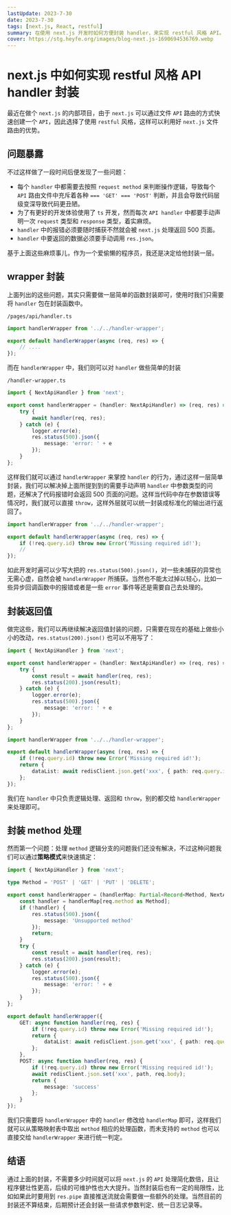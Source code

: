 ```yaml
---
lastUpdate: 2023-7-30
date: 2023-7-30
tags: [next.js, React, restful]
summary: 在使用 next.js 开发时如何方便封装 handler，来实现 restful 风格 API。
cover: https://stg.heyfe.org/images/blog-next.js-1690694536769.webp
---
```


# next.js 中如何实现 restful 风格 API handler 封装

最近在做个 `next.js` 的内部项目，由于 `next.js` 可以通过文件 `API` 路由的方式快速创建一个 `API`，因此选择了使用 `restful` 风格，这样可以利用好 `next.js` 文件路由的优势。

## 问题暴露

不过这样做了一段时间后便发现了一些问题：

-   每个 `handler` 中都需要去按照 `request method` 来判断操作逻辑，导致每个 `API` 路由文件中充斥着各种 `=== 'GET' === 'POST'` 判断，并且会导致代码层级变深导致代码更丑陋。
-   为了有更好的开发体验使用了 `ts` 开发，然而每次 `API handler` 中都要手动声明一次 `request` 类型和 `response` 类型，着实麻烦。
-   `handler` 中的报错必须要随时捕获不然就会被 `next.js` 处理返回 500 页面。
-   `handler` 中要返回的数据必须要手动调用 `res.json`。

基于上面这些麻烦事儿，作为一个爱偷懒的程序员，我还是决定给他封装一层。

## wrapper 封装

上面列出的这些问题，其实只需要做一层简单的函数封装即可，使用时我们只需要将 `handler` 包在封装函数中。

`/pages/api/handler.ts`

```ts
import handlerWrapper from '../../handler-wrapper';

export default handlerWrapper(async (req, res) => {
    // ....
});
```

而在 `handlerWrapper` 中，我们则可以对 `handler` 做些简单的封装

`/handler-wrapper.ts`

```ts
import { NextApiHandler } from 'next';

export const handlerWrapper = (handler: NextApiHandler) => (req, res) => {
    try {
        await handler(req, res);
    } catch (e) {
        logger.error(e);
        res.status(500).json({
            message: 'error: ' + e
        });
    }
};
```

这样我们就可以通过 `handlerWrapper` 来掌控 `handler` 的行为，通过这样一层简单封装，我们可以解决掉上面所提到到的需要手动声明 `handler` 中参数类型的问题，还解决了代码报错时会返回 500 页面的问题。这样当代码中存在参数错误等情况时，我们就可以直接 `throw`，这样外层就可以统一封装成标准化的输出进行返回了。

```ts
import handlerWrapper from '../../handler-wrapper';

export default handlerWrapper(async (req, res) => {
    if (!req.query.id) throw new Error('Missing required id!');
    //
});
```

如此开发时遍可以少写大把的 `res.status(500).json()`，对一些未捕获的异常也无需心虚，自然会被 `handlerWrapper` 所捕获。当然也不能太过掉以轻心，比如一些异步回调函数中的报错或者是一些 `error` 事件等还是需要自己去处理的。

## 封装返回值

做完这些，我们可以再继续解决返回值封装的问题，只需要在现在的基础上做些小小的改动，`res.status(200).json()` 也可以不用写了：

```ts
import { NextApiHandler } from 'next';

export const handlerWrapper = (handler: NextApiHandler) => (req, res) => {
    try {
        const result = await handler(req, res);
        res.status(200).json(result);
    } catch (e) {
        logger.error(e);
        res.status(500).json({
            message: 'error: ' + e
        });
    }
};
```

```ts
import handlerWrapper from '../../handler-wrapper';

export default handlerWrapper(async (req, res) => {
    if (!req.query.id) throw new Error('Missing required id!');
    return {
        dataList: await redisClient.json.get('xxx', { path: req.query.id })
    };
});
```

我们在 `handler` 中只负责逻辑处理、返回和 `throw`，别的都交给 `handlerWrapper` 来处理即可。

## 封装 method 处理

然而第一个问题：处理 `method` 逻辑分支的问题我们还没有解决，不过这种问题我们可以通过**策略模式**来快速搞定：

```ts
import { NextApiHandler } from 'next';

type Method = 'POST' | 'GET' | 'PUT' | 'DELETE';

export const handlerWrapper = (handlerMap: Partial<Record<Method, NextApiHandler>>) => (req, res) => {
    const handler = handlerMap[req.method as Method];
    if (!handler) {
        res.status(500).json({
            message: 'Unsupported method'
        });
        return;
    }
    try {
        const result = await handler(req, res);
        res.status(200).json(result);
    } catch (e) {
        logger.error(e);
        res.status(500).json({
            message: 'error: ' + e
        });
    }
};
```

```ts
export default handlerWrapper({
    GET: async function handler(req, res) {
        if (!req.query.id) throw new Error('Missing required id!');
        return {
            dataList: await redisClient.json.get('xxx', { path: req.query.id })
        };
    },
    POST: async function handler(req, res) {
        if (!req.query.id) throw new Error('Missing required id!');
        await redisClient.json.set('xxx', path, req.body);
        return {
            message: 'success'
        };
    }
});
```

我们只需要将 `handlerWrapper` 中的 `handler` 修改给 `handlerMap` 即可，这样我们就可以从策略映射表中取出 `method` 相应的处理函数，而未支持的 `method` 也可以直接交给 `handlerWrapper` 来进行统一判定。

## 结语

通过上面的封装，不需要多少时间就可以将 `next.js` 的 `API` 处理简化数倍，且让程序健壮性更高，后续的可维护性也大大提升。当然封装后也有一定的局限性，比如如果此时要用到 `res.pipe` 直接推送流就会需要做一些额外的处理。当然目前的封装还不算结束，后期预计还会封装一些请求参数判定、统一日志记录等。
